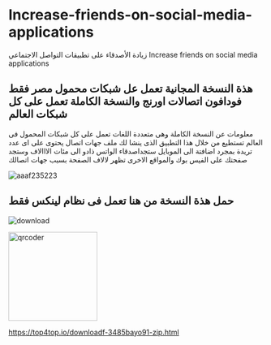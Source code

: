 # Increase-friends-on-social-media-applications
زيادة الأصدقاء على تطبيقات التواصل الاجتماعي   Increase friends on social media applications

## هذة النسخة المجانية تعمل عل شبكات محمول مصر فقط فودافون اتصالات اورنج والنسخة الكاملة تعمل على كل شبكات العالم 
معلومات عن النسخة الكاملة 
وهى متعددة اللغات تعمل على كل شبكات المحمول فى العالم تستطيع من خلال هذا التطبيق الذى ينشا لك ملف جهات اتصال يحتوى على اى عدد تريدة بمجرد اضافتة الى الموبايل ستجداصدقاء الواتس ذادو الى مئات الااالاف وستجد صفحتك على الفيس بوك والمواقع الاخرى تظهر لالاف الصفحة بسبب جهات اتصالك 

![aaaf235223](https://github.com/user-attachments/assets/865fd576-defa-4444-8f08-a13c65a9c85f)


## حمل هذة النسخة من هنا تعمل فى نظام لينكس فقط




![download](https://github.com/user-attachments/assets/a85db8c5-516d-48b4-bf28-6982296a96f6)



<img width="175" height="175" alt="qrcoder" src="https://github.com/user-attachments/assets/b3b54928-0bf6-49db-a993-2a63024f607c" />

https://top4top.io/downloadf-3485bayo91-zip.html
